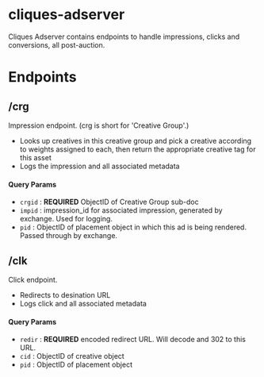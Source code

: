 # cliques-adserver
Cliques Adserver contains endpoints to handle impressions, clicks and conversions, all post-auction.

# Endpoints

## /crg
Impression endpoint. (crg is short for 'Creative Group'.)  

- Looks up creatives in this creative group and pick a creative according to weights assigned to each, then return the appropriate creative tag for this asset
- Logs the impression and all associated metadata 
 
#### Query Params
- `crgid` :  **REQUIRED** ObjectID of Creative Group sub-doc
- `impid` :  impression_id for associated impression, generated by exchange. Used for logging.
- `pid`   :  ObjectID of placement object in which this ad is being rendered. Passed through by exchange.


## /clk
Click endpoint.

- Redirects to desination URL
- Logs click and all associated metadata

#### Query Params
- `redir` :  **REQUIRED** encoded redirect URL. Will decode and 302 to this URL.
- `cid` :  ObjectID of creative object
- `pid`   :  ObjectID of placement object

